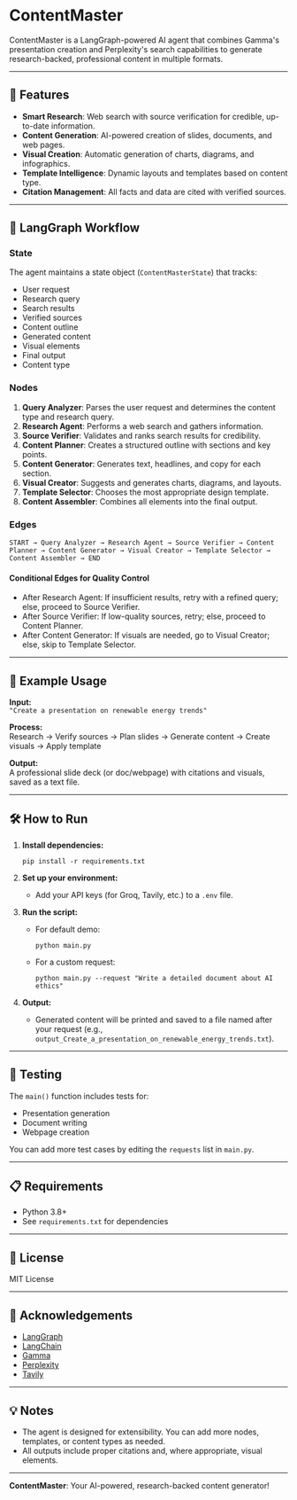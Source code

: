 # ContentMaster

ContentMaster is a LangGraph-powered AI agent that combines Gamma's presentation creation and Perplexity's search capabilities to generate research-backed, professional content in multiple formats.

---

## 🚀 Features

- **Smart Research**: Web search with source verification for credible, up-to-date information.
- **Content Generation**: AI-powered creation of slides, documents, and web pages.
- **Visual Creation**: Automatic generation of charts, diagrams, and infographics.
- **Template Intelligence**: Dynamic layouts and templates based on content type.
- **Citation Management**: All facts and data are cited with verified sources.

---

## 🧩 LangGraph Workflow

### **State**

The agent maintains a state object (`ContentMasterState`) that tracks:
- User request
- Research query
- Search results
- Verified sources
- Content outline
- Generated content
- Visual elements
- Final output
- Content type

### **Nodes**

1. **Query Analyzer**: Parses the user request and determines the content type and research query.
2. **Research Agent**: Performs a web search and gathers information.
3. **Source Verifier**: Validates and ranks search results for credibility.
4. **Content Planner**: Creates a structured outline with sections and key points.
5. **Content Generator**: Generates text, headlines, and copy for each section.
6. **Visual Creator**: Suggests and generates charts, diagrams, and layouts.
7. **Template Selector**: Chooses the most appropriate design template.
8. **Content Assembler**: Combines all elements into the final output.

### **Edges**

```
START → Query Analyzer → Research Agent → Source Verifier → Content Planner → Content Generator → Visual Creator → Template Selector → Content Assembler → END
```

#### **Conditional Edges for Quality Control**
- After Research Agent: If insufficient results, retry with a refined query; else, proceed to Source Verifier.
- After Source Verifier: If low-quality sources, retry; else, proceed to Content Planner.
- After Content Generator: If visuals are needed, go to Visual Creator; else, skip to Template Selector.

---

## 📝 Example Usage

**Input:**  
`"Create a presentation on renewable energy trends"`

**Process:**  
Research → Verify sources → Plan slides → Generate content → Create visuals → Apply template

**Output:**  
A professional slide deck (or doc/webpage) with citations and visuals, saved as a text file.

---

## 🛠️ How to Run

1. **Install dependencies:**
   ```
   pip install -r requirements.txt
   ```

2. **Set up your environment:**
   - Add your API keys (for Groq, Tavily, etc.) to a `.env` file.

3. **Run the script:**
   - For default demo:
     ```
     python main.py
     ```
   - For a custom request:
     ```
     python main.py --request "Write a detailed document about AI ethics"
     ```

4. **Output:**
   - Generated content will be printed and saved to a file named after your request (e.g., `output_Create_a_presentation_on_renewable_energy_trends.txt`).

---

## 🧪 Testing

The `main()` function includes tests for:
- Presentation generation
- Document writing
- Webpage creation

You can add more test cases by editing the `requests` list in `main.py`.

---

## 📋 Requirements

- Python 3.8+
- See `requirements.txt` for dependencies

---

## 📄 License

MIT License

---

## 🤝 Acknowledgements

- [LangGraph](https://github.com/langchain-ai/langgraph)
- [LangChain](https://github.com/langchain-ai/langchain)
- [Gamma](https://gamma.app/)
- [Perplexity](https://www.perplexity.ai/)
- [Tavily](https://www.tavily.com/)

---

## 💡 Notes

- The agent is designed for extensibility. You can add more nodes, templates, or content types as needed.
- All outputs include proper citations and, where appropriate, visual elements.

---

**ContentMaster**: Your AI-powered, research-backed content generator! 